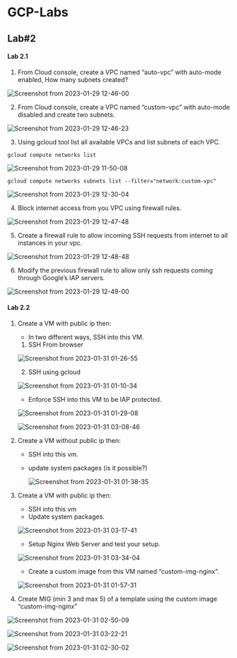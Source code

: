 # GCP-Labs

## Lab#2

#### Lab 2.1

1. From Cloud console, create a VPC named “auto-vpc” with auto-mode enabled, How many subnets created?

![Screenshot from 2023-01-29 12-46-00](https://user-images.githubusercontent.com/57557314/215321026-17e219cb-4b35-491b-a193-2872e82b6306.png)

2. From Cloud console, create a VPC named “custom-vpc” with auto-mode disabled and create two subnets.


![Screenshot from 2023-01-29 12-46-23](https://user-images.githubusercontent.com/57557314/215321029-e5905c12-615a-4b43-a534-5aa9b2c9dddf.png)


3. Using gcloud tool list all available VPCs and list subnets of each VPC.

```
gcloud compute networks list
```

![Screenshot from 2023-01-29 11-50-08](https://user-images.githubusercontent.com/57557314/215321042-c04957e5-6094-4abd-99ac-50ffd6ca36d2.png)

```
gcloud compute networks subnets list --filter="network:custom-vpc"

```
![Screenshot from 2023-01-29 12-30-04](https://user-images.githubusercontent.com/57557314/215321067-cf3cf3de-2814-4dc3-8566-bfb47ef10127.png)



4. Block internet access from you VPC using firewall rules.

![Screenshot from 2023-01-29 12-47-48](https://user-images.githubusercontent.com/57557314/215321093-acfd1db1-50f3-4cc0-ab46-f578ce09a562.png)


5. Create a firewall rule to allow incoming SSH requests from internet to all instances in your vpc.

![Screenshot from 2023-01-29 12-48-48](https://user-images.githubusercontent.com/57557314/215321156-3baa96a8-666c-4179-8a5f-20dc762fd702.png)


6. Modify the previous firewall rule to allow only ssh requests coming through Google’s IAP servers.

![Screenshot from 2023-01-29 12-49-00](https://user-images.githubusercontent.com/57557314/215321160-ef261285-ea57-4c4c-96d3-02f5fd7ff651.png)
 

#### Lab 2.2


1. Create a VM with public ip then:
    - In two different ways, SSH into this VM.
     1. SSH From browser
       
     ![Screenshot from 2023-01-31 01-26-55](https://user-images.githubusercontent.com/57557314/215635987-96c61494-b950-4a1d-a865-d5f0051160a3.png)

     2. SSH using gcloud 
       
     ![Screenshot from 2023-01-31 01-10-34](https://user-images.githubusercontent.com/57557314/215636323-ccd2ef4f-61e7-4a31-9eb6-430626e021ea.png)

     

    - Enforce SSH into this VM to be IAP protected.
   
     ![Screenshot from 2023-01-31 01-29-08](https://user-images.githubusercontent.com/57557314/215633314-8eb5476f-8059-4cfa-bcc3-796ce419dd5f.png)

     ![Screenshot from 2023-01-31 03-08-46](https://user-images.githubusercontent.com/57557314/215633108-81486b01-c2d6-4ce3-a05f-45fb8b6842ec.png)


2. Create a VM without public ip then:
    - SSH into this vm.    
    - update system packages (is it possible?)
    
      ![Screenshot from 2023-01-31 01-38-35](https://user-images.githubusercontent.com/57557314/215633751-b5467db1-e8b5-4939-8dde-6d67c263b0b9.png)


3. Create a VM with public ip then:
    - SSH into this vm
    - Update system packages.
    
     ![Screenshot from 2023-01-31 03-17-41](https://user-images.githubusercontent.com/57557314/215634458-d301eb54-d215-4c95-9cd3-1392dd262579.png)

    - Setup Nginx Web Server and test your setup.
        
     ![Screenshot from 2023-01-31 03-34-04](https://user-images.githubusercontent.com/57557314/215636692-db1d174a-b7d5-4219-bb3f-21533ec6c0bd.png)

    - Create a custom image from this VM named “custom-img-nginx”.
    
     ![Screenshot from 2023-01-31 01-57-31](https://user-images.githubusercontent.com/57557314/215634666-5ed9e7c0-a16f-446d-a8a4-ec680a739763.png) 


4. Create MIG (min 3 and max 5) of a template using the custom image “custom-img-nginx”

 ![Screenshot from 2023-01-31 02-50-09](https://user-images.githubusercontent.com/57557314/215634822-b16d4656-7d6e-45f2-a2f6-7ba8627fad25.png)
 
 ![Screenshot from 2023-01-31 03-22-21](https://user-images.githubusercontent.com/57557314/215635082-18e41096-1623-4e37-b190-eed86e7baac4.png)

 ![Screenshot from 2023-01-31 02-30-02](https://user-images.githubusercontent.com/57557314/215635164-1c5e11f2-d711-4dc8-b5ea-9d96c78668cf.png)
